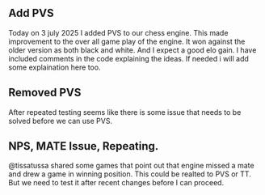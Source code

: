## Add PVS

Today on 3 july 2025 I added PVS to our chess engine. This made improvement to the over all game play of the engine.
It won against the older version as both black and white. And I expect a good elo gain. I have included comments in the code explaining the ideas. If needed i will add some explaination here too.

## Removed PVS

After repeated testing seems like there is some issue that needs to be solved before we can use PVS.

## NPS, MATE Issue, Repeating.

@tissatussa shared some games that point out that engine missed a mate and drew a game in winning position. This could be realted to PVS or TT. But we need to test it after recent changes before I can proceed.
